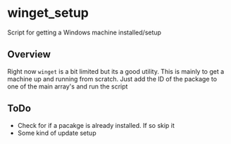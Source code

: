 # winget_setup

Script for getting a Windows machine installed/setup

## Overview

Right now `winget` is a bit limited but its a good utility. This is mainly to get a machine up and running from scratch. Just add the ID of the package to one of the main array's and run the script

## ToDo

* Check for if a pacakge is already installed. If so skip it
* Some kind of update setup 

